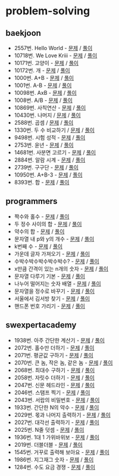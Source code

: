 # problem-solving

## baekjoon

- 2557번. Hello World - [문제](https://www.acmicpc.net/problem/2557) / [풀이](./baekjoon/hello_world_2557.py)
- 10718번. We Love Kriii - [문제](https://www.acmicpc.net/problem/10718) / [풀이](./baekjoon/we_love_kriii_10718.py)
- 10171번. 고양이 - [문제](https://www.acmicpc.net/problem/10171) / [풀이](./baekjoon/cat_10171.py)
- 10172번. 개 - [문제](https://www.acmicpc.net/problem/10172) / [풀이](./baekjoon/dog_10172.py)
- 1000번. A+B - [문제](https://www.acmicpc.net/problem/1000) / [풀이](./baekjoon/a_plus_b_1000.py)
- 1001번. A-B - [문제](https://www.acmicpc.net/problem/1001) / [풀이](./baekjoon/a_minus_b_1001.py)
- 10098번. AxB - [문제](https://www.acmicpc.net/problem/10998) / [풀이](./baekjoon/a_times_b_10998.py)
- 1008번. A/B - [문제](https://www.acmicpc.net/problem/1008) / [풀이](./baekjoon/a_divided_by_b_1008.py)
- 10869번. 사칙연산 - [문제](https://www.acmicpc.net/problem/10869) / [풀이](./baekjoon/four_fundamental_arithmetic_operations_10869.py)
- 10430번. 나머지 / [문제](https://www.acmicpc.net/problem/10430) / [풀이](./baekjoon/rest_10430.py)
- 2588번. 곱셈 / [문제](https://www.acmicpc.net/problem/2588) / [풀이](./baekjoon/multyply_2588.py)
- 1330번. 두 수 비교하기 / [문제](https://www.acmicpc.net/problem/1330) / [풀이](./baekjoon/compare_two_numbers_1330.py)
- 9498번. 시험 성적 - [문제](https://www.acmicpc.net/problem/9498) / [풀이](./baekjoon/exam_grades_9498.py)
- 2753번. 윤년 - [문제](https://www.acmicpc.net/problem/2753) / [풀이](./baekjoon/leap_year_2753.py)
- 14681번. 사분면 고르기 - [문제](https://www.acmicpc.net/problem/14681) / [풀이](./baekjoon/pick_quadrant_14681.py)
- 2884번. 알람 시계 - [문제](https://www.acmicpc.net/problem/2884) / [풀이](./baekjoon/alarm_clock_2884.py)
- 2739번. 구구단 - [문제](https://www.acmicpc.net/problem/2739) / [풀이](./baekjoon/multiplication_table_2739.py)
- 10950번. A+B-3 - [문제](https://www.acmicpc.net/problem/10950) / [풀이](./baekjoon/a_plus_b_3_10950.py)
- 8393번. 합 - [문제](https://www.acmicpc.net/problem/8393) / [풀이](./baekjoon/sum_8393.py)

## programmers

- 짝수와 홀수 - [문제](https://programmers.co.kr/learn/courses/30/lessons/12937?language=java) / [풀이](./src/programmers/EvenNumberAndOddNumber.java)
- 두 정수 사이의 합 - [문제](https://programmers.co.kr/learn/courses/30/lessons/12912?language=java) / [풀이](./src/programmers/SumBetweenTwoIntegers.java)
- 약수의 합 - [문제](https://programmers.co.kr/learn/courses/30/lessons/12928?language=java) / [풀이](./src/programmers/SumOfDivisor.java)
- 문자열 내 p와 y의 개수 - [문제](https://programmers.co.kr/learn/courses/30/lessons/12916?language=java) / [풀이](./src/programmers/CountOfPandY.java)
- k번째 수 - [문제](https://programmers.co.kr/learn/courses/30/lessons/42748?language=java) / [풀이](./programmers/k-th-number.js)
- 가운데 글자 가져오기 - [문제](https://programmers.co.kr/learn/courses/30/lessons/12903?language=java) / [풀이](./programmers/get-middle-character.js)
- 수박수박수박수박수박수? - [문제](https://programmers.co.kr/learn/courses/30/lessons/12922?language=java) / [풀이](./programmers/water-melon-water.js)
- x만큼 간격이 있는 n개의 숫자 - [문제](https://programmers.co.kr/learn/courses/30/lessons/12954?language=java) / [풀이](./programmers/n-digits-with-x-spacing.js)
- 문자열 다루기 기본 - [문제](https://programmers.co.kr/learn/courses/30/lessons/12918?language=java) / [풀이](./programmers/string-handling-basic.js)
- 나누어 떨어지는 숫자 배열 - [문제](https://programmers.co.kr/learn/courses/30/lessons/12910?language=java) / [풀이](./programmers/divided-numbers-array.js)
- 문자열을 정수로 바꾸기 - [문제](https://programmers.co.kr/learn/courses/30/lessons/12925?language=java) / [풀이](./programmers/replace-string-with-integer.js)
- 서울에서 김서방 찾기 - [문제](https://programmers.co.kr/learn/courses/30/lessons/12919?language=java) / [풀이](./programmers/find-kim-in-seoul.js)
- 핸드폰 번호 가리기 - [문제](https://programmers.co.kr/learn/courses/30/lessons/12948?language=java) / [풀이](./programmers/hide-phone-number.js)

## swexpertacademy

- 1938번. 아주 간단한 계산기 - [문제](https://swexpertacademy.com/main/code/problem/problemDetail.do?contestProbId=AV5PjsYKAMIDFAUq&categoryId=AV5PjsYKAMIDFAUq&categoryType=CODE) / [풀이](./src/swexpertacademy/VerySimpleCalculator1938.java)
- 2072번. 홀수만 더하기 - [문제](https://swexpertacademy.com/main/code/problem/problemDetail.do?contestProbId=AV5QSEhaA5sDFAUq&categoryId=AV5QSEhaA5sDFAUq&categoryType=CODE) / [풀이](./src/swexpertacademy/OddNumbersPlus2072.java)
- 2071번. 평균값 구하기 - [문제](https://swexpertacademy.com/main/code/problem/problemDetail.do?contestProbId=AV5QRnJqA5cDFAUq&categoryId=AV5QRnJqA5cDFAUq&categoryType=CODE) / [풀이](./src/swexpertacademy/GetAverageValue2071.java)
- 2070번. 큰 놈, 작은 놈, 같은 놈 - [문제](https://swexpertacademy.com/main/code/problem/problemDetail.do?contestProbId=AV5QQ6qqA40DFAUq&categoryId=AV5QQ6qqA40DFAUq&categoryType=CODE) / [풀이](./src/swexpertacademy/BigSmallSame2070.java)
- 2068번. 최대수 구하기 - [문제](https://swexpertacademy.com/main/code/problem/problemDetail.do?contestProbId=AV5QQhbqA4QDFAUq&categoryId=AV5QQhbqA4QDFAUq&categoryType=CODE) / [풀이](./src/swexpertacademy/GetBiggestNumber2068.java)
- 2058번. 자릿수 더하기 - [문제](https://swexpertacademy.com/main/code/problem/problemDetail.do?contestProbId=AV5QPRjqA10DFAUq&categoryId=AV5QPRjqA10DFAUq&categoryType=CODE) / [풀이](./src/swexpertacademy/SumDigits2058.java)
- 2047번. 신문 헤드라인 - [문제](https://swexpertacademy.com/main/code/problem/problemDetail.do?contestProbId=AV5QKsLaAy0DFAUq&categoryId=AV5QKsLaAy0DFAUq&categoryType=CODE) / [풀이](./src/swexpertacademy/NewspaperHeadline2047.java)
- 2046번. 스탬프 찍기 - [문제](https://swexpertacademy.com/main/code/problem/problemDetail.do?contestProbId=AV5QKdT6AyYDFAUq&categoryId=AV5QKdT6AyYDFAUq&categoryType=CODE) / [풀이](./src/swexpertacademy/Stamp2046.java)
- 2043번. 서랍의 비밀번호 - [문제](https://swexpertacademy.com/main/code/problem/problemDetail.do?contestProbId=AV5QJ_8KAx8DFAUq&categoryId=AV5QJ_8KAx8DFAUq&categoryType=CODE) / [풀이](./src/swexpertacademy/PasswordOfDrawer2043.java)
- 1933번. 간단한 N의 약수 - [문제](https://swexpertacademy.com/main/code/problem/problemDetail.do?contestProbId=AV5PhcWaAKIDFAUq&categoryId=AV5PhcWaAKIDFAUq&categoryType=CODE) / [풀이](./src/swexpertacademy/SimpleDivisorOfN1933.java)
- 2029번. 몫과 나머지 출력하기 - [문제](https://swexpertacademy.com/main/code/problem/problemDetail.do?contestProbId=AV5QGNvKAtEDFAUq&categoryId=AV5QGNvKAtEDFAUq&categoryType=CODE) / [풀이](./src/swexpertacademy/PrintQuotientAndRemainder2029.java)
- 2027번. 대각선 출력하기 - [문제](https://swexpertacademy.com/main/code/problem/problemDetail.do?contestProbId=AV5QFuZ6As0DFAUq&categoryId=AV5QFuZ6As0DFAUq&categoryType=CODE) / [풀이](./src/swexpertacademy/PrintDialogLine2027.java)
- 2025번. N줄 덧셈 - [문제](https://swexpertacademy.com/main/code/problem/problemDetail.do?contestProbId=AV5QFZtaAscDFAUq&categoryId=AV5QFZtaAscDFAUq&categoryType=CODE) / [풀이](./src/swexpertacademy/NLineAdd2025.java)
- 1936번. 1대 1 가위바위보 - [문제](https://swexpertacademy.com/main/code/problem/problemDetail.do?contestProbId=AV5PjKXKALcDFAUq&categoryId=AV5PjKXKALcDFAUq&categoryType=CODE) / [풀이](./src/swexpertacademy/RockPaperScissors1936.java)
- 2019번. 더블더블 - [문제](https://swexpertacademy.com/main/code/problem/problemDetail.do?contestProbId=AV5QDEX6AqwDFAUq&categoryId=AV5QDEX6AqwDFAUq&categoryType=CODE) / [풀이](./src/swexpertacademy/DoubleDouble2019.java)
- 1545번. 거꾸로 출력해 보아요 - [문제](https://swexpertacademy.com/main/code/problem/problemDetail.do?contestProbId=AV2gbY0qAAQBBAS0&categoryId=AV2gbY0qAAQBBAS0&categoryType=CODE) / [풀이](./src/swexpertacademy/PrintUpsideDown1545.java)
- 1986번. 지그재그 숫자 - [문제](https://swexpertacademy.com/main/code/problem/problemDetail.do?contestProbId=AV5PxmBqAe8DFAUq&categoryId=AV5PxmBqAe8DFAUq&categoryType=CODE) / [풀이](./src/swexpertacademy/ZigZagNumber1986.java)
- 1284번. 수도 요금 경쟁 - [문제](https://swexpertacademy.com/main/code/problem/problemDetail.do?contestProbId=AV189xUaI8UCFAZN&categoryId=AV189xUaI8UCFAZN&categoryType=CODE) / [풀이](./swexpertacademy/water-price-competition-1284.cpp)